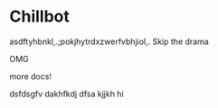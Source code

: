 # Chillbot
asdftyhbnkl,.;pokjhytrdxzwerfvbhjiol,.
Skip the drama

OMG

more docs!


dsfdsgfv
dakhfkdj
dfsa
kjjkh
hi
